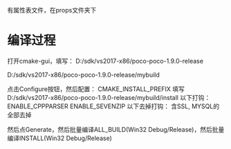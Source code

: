 有属性表文件，在props文件夹下

编译过程
====
打开cmake-gui，填写：
D:/sdk/vs2017-x86/poco-poco-1.9.0-release

D:/sdk/vs2017-x86/poco-poco-1.9.0-release/mybuild

点击Configure按钮，然后配置：
CMAKE_INSTALL_PREFIX	填写D:/sdk/vs2017-x86/poco-poco-1.9.0-release/mybuild/install
以下打钩：
ENABLE_CPPPARSER
ENABLE_SEVENZIP
以下去掉打钩：
含SSL, MYSQL的全部去掉


然后点Generate，然后批量编译ALL_BUILD(Win32 Debug/Release)，然后批量编译INSTALL(Win32 Debug/Release)

